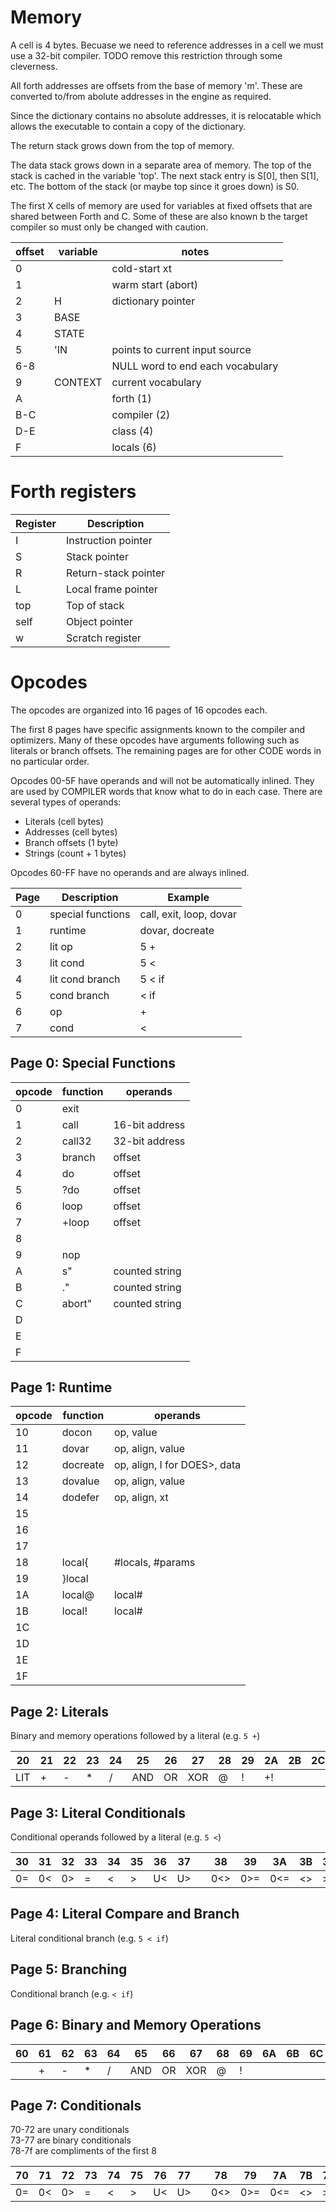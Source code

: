 # Memory

A cell is 4 bytes. Becuase we need to reference addresses in a cell we must use a 32-bit compiler. TODO remove this restriction through some cleverness.

All forth addresses are offsets from the base of memory 'm'. These are converted to/from abolute addresses in the engine as required.

Since the dictionary contains no absolute addresses, it is relocatable which allows the executable to contain a copy of the dictionary.

The return stack grows down from the top of memory.

The data stack grows down in a separate area of memory. The top of the stack is cached in the variable 'top'. The next stack entry is S[0], then S[1], etc. The bottom of the stack (or maybe top since it groes down) is S0.

The first X cells of memory are used for variables at fixed offsets that are shared between Forth and C. Some of these are also known b the target compiler so must only be changed with caution.

| offset | variable  | notes
| -------| ----------| -----
|  0     |           | cold-start xt
|  1     |           | warm start (abort)
|  2     | H         | dictionary pointer
|  3     | BASE      |
|  4     | STATE     |
|  5     | 'IN       | points to current input source
|  6-8   |           | NULL word to end each vocabulary
|  9     | CONTEXT   | current vocabulary
|  A     |           | forth (1)
|  B-C   |           | compiler (2)
|  D-E   |           | class (4)
|  F     |           | locals (6)


# Forth registers

Register | Description
---- | ----------
I    | Instruction pointer
S    | Stack pointer
R    | Return-stack pointer
L    | Local frame pointer
top  | Top of stack
self | Object pointer
w    | Scratch register

# Opcodes

The opcodes are organized into 16 pages of 16 opcodes each.

The first 8 pages have specific assignments known to the compiler and optimizers.
Many of these opcodes have arguments following such as literals or
branch offsets. The remaining pages are for other CODE words in no particular order.

Opcodes 00-5F have operands and will not be automatically inlined. They are used
by COMPILER words that know what to do in each case.
There are several types of operands:

* Literals (cell bytes)
* Addresses (cell bytes)
* Branch offsets (1 byte)
* Strings (count + 1 bytes)

Opcodes 60-FF have no operands and are always inlined.

Page | Description | Example
---- | ----------  | -------
0 | special functions | call, exit, loop, dovar
1 | runtime | dovar, docreate
2 | lit op | 5 +
3 | lit cond | 5 <
4 | lit cond branch | 5 < if
5 | cond branch | < if
6 | op | +
7 | cond | <


## Page 0: Special Functions

opcode | function | operands
------ | -------- | -----
0 | exit
1 | call | 16-bit address
2 | call32 | 32-bit address
3 | branch | offset
4 | do | offset
5 | ?do | offset
6 | loop | offset
7 | +loop | offset
8 |
9 | nop
A | s" | counted string
B | ." | counted string
C | abort" | counted string
D | 
E | 
F | 

## Page 1: Runtime

opcode | function | operands
------ | -------- | -----
10 | docon| op, value
11 | dovar | op, align, value
12 | docreate | op, align, I for DOES>, data
13 | dovalue | op, align, value
14 | dodefer | op, align, xt
15 | 
16 | 
17 |
18 | local{ | #locals, #params
19 | }local |
1A | local@ | local#
1B | local! | local#
1C |
1D |
1E |
1F |

## Page 2: Literals

Binary and memory operations followed by a literal (e.g. `5 +`)

20  | 21  | 22  | 23  | 24  | 25  | 26  | 27  | 28  | 29  | 2A  | 2B  | 2C  | 2D  | 2E  | 2F
--- | --- | --- | --- | --- | --- | --- | --- | --- | --- | --- | --- | --- | --- | --- | ---
LIT | +   | -   | *   | /   | AND | OR  | XOR | @   | !   | +!


## Page 3: Literal Conditionals

Conditional operands followed by a literal (e.g. `5 <`)

30  | 31  | 32  | 33  | 34  | 35  | 36  | 37  |     | 38  | 39  | 3A  | 3B  | 3C  | 3D  | 3E  | 3F
--- | --- | --- | --- | --- | --- | --- | --- | --- | --- | --- | --- | --- | --- | --- | --- | ---
0=  | 0<  | 0>  | =   | <   | >   | U<  | U>  |     | 0<> | 0>= | 0<= | <>  | >=  | <=  | U>= | U<=

## Page 4: Literal Compare and Branch

Literal conditional branch (e.g. `5 < if`)

## Page 5: Branching

Conditional branch (e.g. `< if`)


## Page 6: Binary and Memory Operations

60  | 61  | 62  | 63  | 64  | 65  | 66  | 67  | 68  | 69  | 6A  | 6B  | 6C  | 6D  | 6E  | 6F
--- | --- | --- | --- | --- | --- | --- | --- | --- | --- | --- | --- | --- | --- | --- | ---
    | +   | -   | *   | /   | AND | OR  | XOR | @   | !

## Page 7: Conditionals

70-72 are unary conditionals  
73-77 are binary conditionals  
78-7f are compliments of the first 8  

70  | 71  | 72  | 73  | 74  | 75  | 76  | 77  |     | 78  | 79  | 7A  | 7B  | 7C  | 7D  | 7E  | 7F
--- | --- | --- | --- | --- | --- | --- | --- | --- | --- | --- | --- | --- | --- | --- | --- | ---
0=  | 0<  | 0>  | =   | <   | >   | U<  | U>  |     | 0<> | 0>= | 0<= | <>  | >=  | <=  | U>= | U<=

